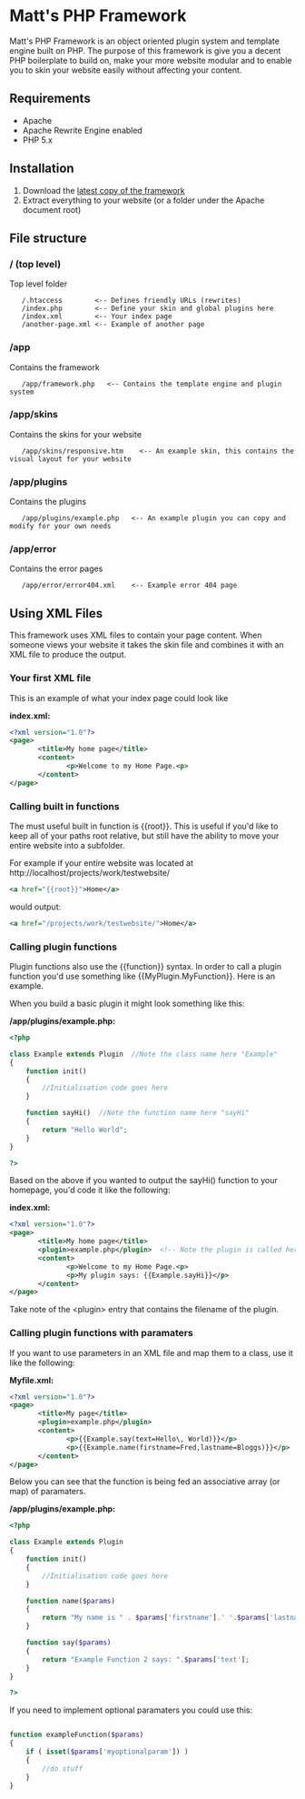 Matt's PHP Framework
=====================

Matt's PHP Framework is an object oriented plugin system and template engine built on PHP. The purpose of this framework is give you a decent PHP boilerplate to build on, make your more website modular and to enable you to skin your website easily without affecting your content.

## Requirements
* Apache
* Apache Rewrite Engine enabled
* PHP 5.x

## Installation
1. Download the [latest copy of the framework](https://github.com/mattbell87/matts-php-framework/archive/master.zip)
2. Extract everything to your website (or a folder under the Apache document root)

## File structure

### / (top level)
Top level folder

       /.htaccess        <-- Defines friendly URLs (rewrites)
       /index.php        <-- Define your skin and global plugins here
       /index.xml        <-- Your index page
       /another-page.xml <-- Example of another page

### /app
Contains the framework

       /app/framework.php   <-- Contains the template engine and plugin system

### /app/skins
Contains the skins for your website

       /app/skins/responsive.htm    <-- An example skin, this contains the visual layout for your website

### /app/plugins
Contains the plugins

       /app/plugins/example.php   <-- An example plugin you can copy and modify for your own needs

### /app/error
Contains the error pages

       /app/error/error404.xml    <-- Example error 404 page

## Using XML Files

This framework uses XML files to contain your page content. When someone views your website it takes the skin file and combines it with an XML file to produce the output.

### Your first XML file

This is an example of what your index page could look like

**index.xml:**
```xml
<?xml version="1.0"?>
<page>
       <title>My home page</title>
       <content>
              <p>Welcome to my Home Page.<p>
       </content>
</page>
```

### Calling built in functions

The must useful built in function is {{root}}. This is useful if you'd like to keep all of your paths root relative, but still have the ability to move your entire website into a subfolder.

For example if your entire website was located at http://localhost/projects/work/testwebsite/
```xml
<a href="{{root}}">Home</a>
```
would output:
```xml
<a href="/projects/work/testwebsite/">Home</a>
```

### Calling plugin functions

Plugin functions also use the {{function}} syntax. In order to call a plugin function you'd use something like {{MyPlugin.MyFunction}}. Here is an example.

When you build a basic plugin it might look something like this:

**/app/plugins/example.php:**
```php
<?php

class Example extends Plugin  //Note the class name here "Example"
{
    function init()
    {
        //Initialisation code goes here
    }

    function sayHi()  //Note the function name here "sayHi"
    {
        return "Hello World";
    }
}

?>
```

Based on the above if you wanted to output the sayHi() function to your homepage, you'd code it like the following:

**index.xml:**
```xml
<?xml version="1.0"?>
<page>
       <title>My home page</title>
       <plugin>example.php</plugin>  <!-- Note the plugin is called here -->
       <content>
              <p>Welcome to my Home Page.<p>
              <p>My plugin says: {{Example.sayHi}}</p>
       </content>
</page>
```

Take note of the &lt;plugin&gt; entry that contains the filename of the plugin.

### Calling plugin functions with paramaters


If you want to use parameters in an XML file and map them to a class, use it like the following:

**Myfile.xml:**
```xml
<?xml version="1.0"?>
<page>
       <title>My page</title>
       <plugin>example.php</plugin>
       <content>
              <p>{{Example.say(text=Hello\, World)}}</p>
              <p>{{Example.name(firstname=Fred,lastname=Bloggs)}}</p>
       </content>
</page>
```

Below you can see that the function is being fed an associative array (or map) of paramaters.

**/app/plugins/example.php:**
```php
<?php

class Example extends Plugin
{
    function init()
    {
        //Initialisation code goes here
    }

    function name($params)
    {
        return "My name is " . $params['firstname'].' '.$params['lastname'];
    }

    function say($params)
    {
        return "Example Function 2 says: ".$params['text'];
    }
}

?>
```

If you need to implement optional paramaters you could use this:

```php

function exampleFunction($params)
{
    if ( isset($params['myoptionalparam']) )
    {
        //do stuff
    }
}

```
